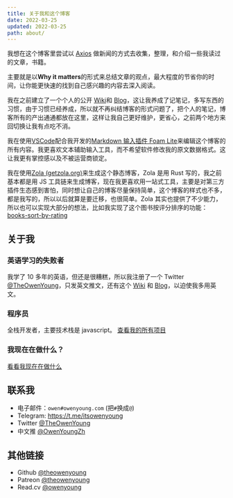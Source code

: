 ```yaml
---
title: 关于我和这个博客
date: 2022-03-25
updated: 2022-03-25
path: about/
---
```


我想在这个博客里尝试以 [Axios](https://www.axios.com/) 做新闻的方式去收集，整理，和介绍一些我读过的文章，书籍。

主要就是以**Why it matters**的形式来总结文章的观点，最大程度的节省你的时间，让你能更快速的找到自己感兴趣的内容去深入阅读。

我在之前建立了一个个人的公开 [Wiki](https://wiki.owenyoung.com/)和 [Blog](https://blog.owenyoung.com/)，这让我养成了记笔记，多写东西的习惯，由于习惯已经养成，所以就不再纠结博客的形式问题了，把个人的笔记，博客所有的产出通通都放在这里，这样让我自己更好维护，更省心，之前两个地方来回切换让我有点吃不消。

我在使用[VSCode](https://code.visualstudio.com/)配合我开发的[Markdown 输入插件 Foam Lite](https://marketplace.visualstudio.com/items?itemName=theowenyoung.foam-lite-vscode)来编辑这个博客的所有内容。我更喜欢文本辅助输入工具，而不希望软件修改我的原文数据格式。这让我更有掌控感以及不被运营商锁定。

我在使用[Zola (getzola.org)](https://www.getzola.org/)来生成这个静态博客，Zola 是用 Rust 写的，我之前基本都是用 JS 工具链来生成博客，现在我更喜欢用一站式工具，主要是对第三方插件生态感到害怕，同时想让自己的博客尽量保持简单，这个博客的样式也不多，都是我写的，所以以后就算是要迁移，也很简单。Zola 其实也提供了不少能力，所以也可以实现大部分的想法，比如我实现了这个图书按评分排序的功能：[books-sort-by-rating](/content/pages/books-sort-by-rating.md)

## 关于我

### 英语学习的失败者

我学了 10 多年的英语，但还是很糟糕，所以我注册了一个 Twitter [@TheOwenYoung](https://twitter.com/TheOwenYoung)，只发英文推文，还有这个 [Wiki](https://wiki.owenyoung.com) 和 [Blog](https://blog.owenyoung.com)，以迫使我多用英文。

### 程序员

全栈开发者，主要技术栈是 javascript。 [查看我的所有项目](/content/projects.md)

### 我现在在做什么？

[看看我现在在做什么](/content/pages/now.md)

## 联系我

- 电子邮件：`owen#owenyoung.com` (把`#`换成`@`)
- Telegram: <https://t.me/itsowenyoung>
- Twitter [@TheOwenYoung](https://twitter.com/TheOwenYoung)
- 中文推 [@OwenYoungZh](https://twitter.com/OwenYoungZh)

## 其他链接

- Github [@theowenyoung](https://github.com/theowenyoung)
- Patreon [@theowenyoung](https://www.patreon.com/theowenyoung)
- Read.cv [@owenyoung](https://read.cv/owenyoung)
